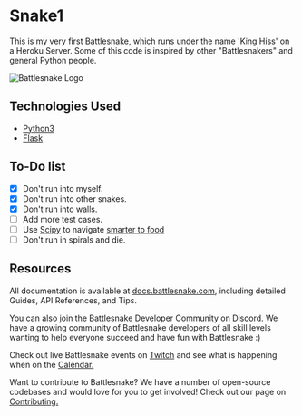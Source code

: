 # Snake1

This is my very first Battlesnake, which runs under the name 'King Hiss' on a Heroku Server. Some of this code is inspired by other "Battlesnakers" and general Python people.

![Battlesnake Logo](https://media.battlesnake.com/social/StarterSnakeGitHubRepos_Python.png)

## Technologies Used

* [Python3](https://www.python.org/)
* [Flask](https://flask.palletsprojects.com/)

## To-Do list

* [x] Don't run into myself.
* [x] Don't run into other snakes.
* [x] Don't run into walls.
* [ ] Add more test cases.
* [ ] Use [Scipy](https://scipy.org/) to navigate [smarter to food](https://scipy.github.io/devdocs/reference/generated/scipy.spatial.KDTree.html#scipy.spatial.KDTree)
* [ ] Don't run in spirals and die.

## Resources

All documentation is available at [docs.battlesnake.com](https://docs.battlesnake.com), including detailed Guides, API References, and Tips.

You can also join the Battlesnake Developer Community on [Discord](https://play.battlesnake.com/discord?utm_source=github&utm_medium=readme&utm_campaign=python_starter&utm_content=discord). We have a growing community of Battlesnake developers of all skill levels wanting to help everyone succeed and have fun with Battlesnake :)

Check out live Battlesnake events on [Twitch](https://www.twitch.tv/battlesnakeofficial) and see what is happening when on the [Calendar.](https://play.battlesnake.com/calendar?utm_source=github&utm_medium=readme&utm_campaign=python_starter&utm_content=calendar)

Want to contribute to Battlesnake? We have a number of open-source codebases and would love for you to get involved! Check out our page on [Contributing.](https://docs.battlesnake.com/guides/contributing)